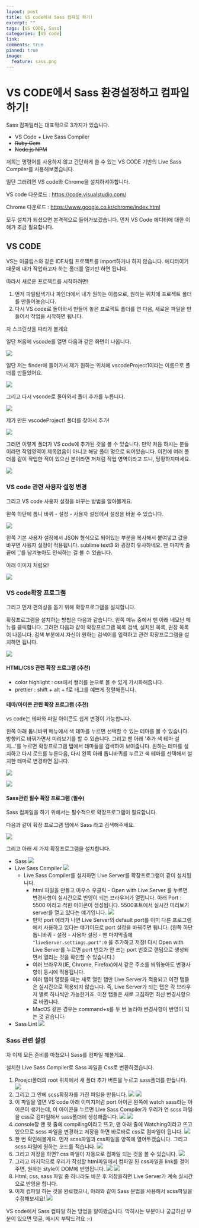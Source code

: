 ```yaml
---
layout: post
title: VS code에서 Sass 컴파일 하기!
excerpt: ""
tags: [VS CODE, Sass]
categories: [VS code]
link:
comments: true
pinned: true
image:
  feature: sass.png
---
```


# VS CODE에서 Sass 환경설정하고 컴파일하기!



Sass 컴파일러는 대표적으로 3가지가 있습니다.

- VS Code + Live Sass Compiler
- ~~Ruby Gem~~
- ~~Node.js NPM~~

저희는 명령어를 사용하지 않고 간단하게 쓸 수 있는 VS CODE 기반의 Live Sass Compiler를 사용해보겠습니다.



일단 그러려면 VS code와 Chrome을 설치하셔야합니다.

VS code 다운로드 : https://code.visualstudio.com/

Chrome 다운로드 : https://www.google.co.kr/chrome/index.html



모두 설치가 되셨으면 본격적으로 들어가보겠습니다. 먼저 VS Code 에디터에 대한 이해가 조금 필요합니다.



## VS CODE

VS는 이클립스와 같은 IDE처럼 프로젝트를 import하거나 하지 않습니다. 에디터이기 때문에 내가 작업하고자 하는 폴더를 열기만 하면 됩니다.

따라서 새로운 프로젝트를 시작하려면! 

1. 먼저 파일탐색기나 파인더에서 내가 원하는 이름으로, 원하는 위치에 프로젝트 폴더를 만들어놓습니다.
2. 다시 VS code로 돌아와서 만들어 놓은 프로젝트 폴더를 연 다음, 새로운 파일을 만들어서 작업을 시작하면 됩니다.

자 스크린샷을 따라가 볼게요

일단 처음에 vscode를 열면 다음과 같은 화면이 나옵니다.

![](/img/vscode1.png)

일단 저는 finder에 들어가서 제가 원하는 위치에 vscodeProject1이라는 이름으로 폴더를 만들었어요.

![](/img/vscode2.png)

그리고 다시 vscode로 돌아와서 폴더 추가를 누릅니다.

![](/img/vscode3.png)

제가 만든 vscodeProject1 폴더를 찾아서 추가!

![](/img/vscode4.png)

그러면 이렇게 폴더가 VS code에 추가된 것을 볼 수 있습니다. 만약 처음 하시는 분들이라면 작업영역이 제목없음이 아니고 해당 폴더 명으로 되어있습니다. 이전에 여러 폴더를 같이 작업한 적이 있으신 분이라면 저처럼 작업 영역이라고 뜨니, 당황하지마세요.

![](/img/vscode5.png)



### VS code 관련 사용자 설정 변경

그리고 VS code 사용자 설정을 바꾸는 방법을 알아볼게요.

왼쪽 하단에 톱니 바퀴 - 설정 - 사용자 설정에서 설정을 바꿀 수 있습니다.

![](/img/vscode6.png)

왼쪽 기본 사용자 설정에서 JSON 형식으로 되어있는 부분을 복사해서 붙여넣고 값을 바꾸면 사용자 설정이 적용됩니다. sublime text3 와 굉장히 유사하네요. 맨 마지막 줄 끝에 ','를 남겨놓아도 인식하는 걸 볼 수 있습니다.

아래 이미지 처럼요!

![](/img/vscode7.png)



### VS code확장 프로그램

그리고 먼저 편의성을 돕기 위해 확장프로그램을 설치합니다.

확장프로그램을 설치하는 방법은 다음과 같습니다. 왼쪽 메뉴 중에서 맨 아래 네모난 메뉴를 클릭합니다. 그러면 다음과 같이 확장프로그램 목록 검색, 설치된 목록, 권장 목록이 나옵니다. 검색 부분에서 자신이 원하는 검색어를 입력하고 관련 확장프로그램을 설치하면 됩니다.

![](/img/vscode8.png)

#### HTML/CSS 관련 확장 프로그램 (추천)

- color highlight : css에서 컬러를 눈으로 볼 수 있게 가시화해줍니다.
- prettier : shift + alt + f로 태그를 예쁘게 정렬해줍니다.

#### 테마/아이콘 관련 확장 프로그램 (추천)

vs code는 테마와 파일 아이콘도 쉽게 변경이 가능합니다.

왼쪽 아래 톱니바퀴 메뉴에서 색 테마를 누르면 선택할 수 있는 테마를 볼 수 있습니다. 방향키로 바꿔가면서 미리보기를 할 수 있습니다. 그리고 맨 아래 '추가 색 테마 설치…'를 누르면 확장프로그램 탭에서 테마들을 검색하여 보여줍니다. 원하는 테마를 설치하고 다시 로드를 누른다음, 다시 왼쪽 아래 톱니바퀴를 누르고 색 테마를 선택해서 설치한 테마로 변경하면 됩니다.

![](/img/vscode9.png)

![](/img/vscode10.png)



#### Sass관련 **필수** 확장 프로그램 (필수)

Sass 컴파일을 하기 위해서는 필수적으로 확장프로그램이 필요합니다.

다음과 같이 확장 프로그램 탭에서 Sass 라고 검색해주세요.

![](/img/vscode11.png)

그리고 아래 세 가지 확장프로그램을 설치합니다.

- Sass
  ![](/img/vscode12.png)
- Live Sass Compiler
  ![](/img/vscode13.png)
  - Live Sass Compiler를 설지하면 Live Server를 확장프로그램이 같이 설치됩니다.
    - html 파일을 만들고 마우스 우클릭 - Open with Live Server 를 누르면 변경사항이 실시간으로 반영이 되는 브라우저가 열립니다. 아래 Port : 5500 이라고 적힌 아이콘이 생성됩니다. 5500포트에서 실시간 미리보기 server를 열고 있다는 얘기입니다.
      ![](/img/vscode16.png)
    - 만약 port 에러가 나면 Live Server의 default port를 이미 다른 프로그램에서 사용하고 있다는 얘기이므로 port 설정을 바꿔주면 됩니다. (왼쪽 하단 톱니바퀴 - 설정 - 사용자 설정 - 맨 마지막출에 ```"liveServer.settings.port":0``` 을 추가하고 저장! 다시 Open with Live Server를 누르면 port 번호가 안 쓰는 port 번호로 랜덤으로 생성되면서 열리는 것을 확인할 수 있습니다.) 
    - 여러 브라우저(IE, Chrome, Firefox)에서 같은 주소를 띄워놓아도 변경사항이 동시에 적용됩니다.
    - 여러 탭이 열렸을 때는 새로 열린 탭만 Live Server가 적용되고 이전 탭들은 실시간으로 적용되지 않습니다. 즉, Live Server가 되는 탭은 각 브라우저 별로 하나씩만 가능한거죠. 이전 탭들은 새로 고침하면 최신 변경사항으로 바뀝니다.
    - MacOS 같은 경우는 command+s를 두 번 눌러야 변경사항이 반영이 되는 것 같습니다.
- Sass Lint
  ![](/img/vscode14.png)



### Sass 관련 설정

자 이제 모든 준비를 마쳤으니 Sass를 컴파일 해볼게요.

설치한 Live Sass Compiler로 Sass 파일을 Css로 변환하겠습니다.

1. Proejct폴더의 root 위치에서 새 폴더 추가 버튼을 누르고 sass폴더를 만듭니다.
   ![](/img/vscode17.png)
2. 그리고 그 안에 scss확장자를 가진 파일을 만듭니다.
   ![](/img/vscode18.png)
   ![](/img/vscode19.png)
3. 이 파일을 열면 VS code 아래 이미지처럼 port 아이콘 왼쪽에 watch sass라는 아이콘이 생기는데, 이 아이콘을 누르면 Live Sass Compiler가 우리가 연 scss 파일을 css로 컴파일해서 sass폴더에 생성해줍니다.
   ![](/img/vscode20.png)
   ![](/img/vscode21.png)
4. console창 맨 윗 줄에 compiling이라고 뜨고, 맨 아래 줄에 Watching이라고 뜨고 있으므로 scss 파일을 변경하고 저장을 하면 바로바로 css로 컴파일이 됩니다.
   ![](/img/vscode22.png)
5. 한 번 확인해볼게요. 먼저 scss파일과 css파일을 양쪽에 열어두겠습니다. 그리고 scss 파일에 원하는 코드를 적습니다.
   ![](/img/vscode23.png)
6. 그리고 저장을 하면? css 파일이 자동으로 컴파일 되는 것을 볼 수 있습니다.
   ![](/img/vscode24.png)
7. 그리고 마지막으로 우리가 작성할 html파일에서 컴파일 된 css파일을 link를 걸어주면, 원하는 style이 DOM에 반영됩니다.
   ![](/img/vscode25.png)
   ![](/img/vscode26.png)
8. Html, css, sass 파일 중 하나라도 바꾼 후 저장을하면 Live Server가 계속 실시간으로 반영을 합니다.
9. 이제 컴파일 하는 것을 완료했으니, 아래와 같이 Sass 문법을 사용해서 scss파일을 수정해보세요!
   ![](/img/vscode27.png)



VS code에서 Sass 컴파일 하는 방법을 알아봤습니다. 막히시는 부분이나 궁금하신 부분이 있으면 댓글, 메시지 부탁드려요 :-)